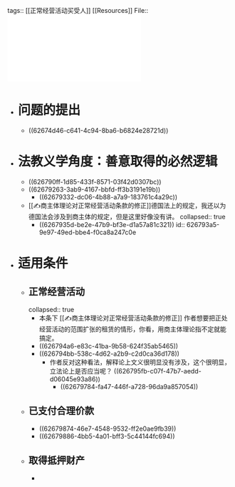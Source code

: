 tags:: [[正常经营活动买受人]] [[Resources]]
File:: ![《民法典物权编(草案)》中的“正常经营买受人规则”_纪海龙.pdf](../assets/《民法典物权编(草案)》中的“正常经营买受人规则”_纪海龙_1650903132213_0.pdf)

- # 问题的提出
	- ((62674d46-c641-4c94-8ba6-b6824e28721d))
- # 法教义学角度：善意取得的必然逻辑
	- ((626790ff-1d85-433f-8571-03f42d0307bc))
	- ((62679263-3ab9-4167-bbfd-ff3b3191e19b))
		- ((62679332-dc06-4b88-a7a9-183761c4a29c))
	- [[✍️商主体理论对正常经营活动条款的修正]]德国法上的规定，我还以为德国法会涉及到商主体的规定，但是这里好像没有讲。
	  collapsed:: true
		- ((6267935d-be2e-47b9-bf3e-d1a57a81c321))
		  id:: 626793a5-9e97-49ed-bbe4-f0ca8a247c0e
- # 适用条件
	- ## 正常经营活动
	  collapsed:: true
		- 本条下 [[✍️商主体理论对正常经营活动条款的修正]] 作者想要把正处经营活动的范围扩张的租赁的情形，你看，用商主体理论指不定就能搞定。
		- ((626794a6-e83c-41ba-9b58-624f35ab5465))
		- ((626794bb-538c-4d62-a2b9-c2d0ca36d178))
			- 作者反对这种看法，解释论上文义很明显没有涉及，这个很明显，立法论上是否应当呢？
			  ((626795fb-c07f-47b7-aedd-d06045e93a86))
				- ((62679784-fa47-446f-a728-96da9a857054))
	- ## 已支付合理价款
		- ((62679874-46e7-4548-9532-ff2e0ae9fb39))
		- ((62679886-4bb5-4a01-bff3-5c44144fc694))
	- ## 取得抵押财产
		-